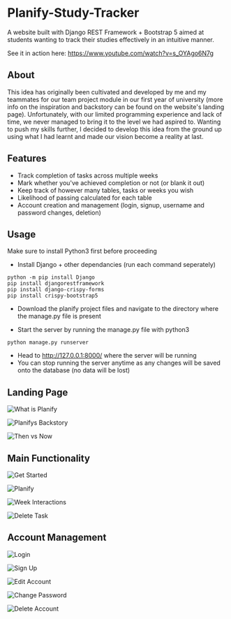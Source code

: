 # Planify-Study-Tracker
A website built with Django REST Framework + Bootstrap 5 aimed at students wanting to track their studies effectively in an intuitive manner. 

See it in action here: https://www.youtube.com/watch?v=s_OYAgo6N7g


## About
This idea has originally been cultivated and developed by me and my teammates for our team project module in our first year of university (more info on the inspiration and backstory can be found on the website's landing page). Unfortunately, with our limited programming experience and lack of time, we never managed to bring it to the level we had aspired to. Wanting to push my skills further, I decided to develop this idea from the ground up using what I had learnt and made our vision become a reality at last.


## Features
- Track completion of tasks across multiple weeks
- Mark whether you've achieved completion or not (or blank it out)
- Keep track of however many tables, tasks or weeks you wish
- Likelihood of passing calculated for each table
- Account creation and management (login, signup, username and password changes, deletion)


## Usage
Make sure to install Python3 first before proceeding

- Install Django + other dependancies (run each command seperately)
```
python -m pip install Django
pip install djangorestframework
pip install django-crispy-forms
pip install crispy-bootstrap5
```

- Download the planify project files and navigate to the directory where the manage.py file is present

- Start the server by running the manage.py file with python3
```
python manage.py runserver
```

- Head to http://127.0.0.1:8000/ where the server will be running
- You can stop running the server anytime as any changes will be saved onto the database (no data will be lost)


## Landing Page
![What is Planify](/Imgs/WhatIsPlanify.png)

![Planifys Backstory](/Imgs/PlanifysBackstory.png)

![Then vs Now](/Imgs/ThenVsNow.png)


## Main Functionality
![Get Started](/Imgs/GetStarted.png)

![Planify](/Imgs/Planify.png)

![Week Interactions](/Imgs/WeekInteractions.png)

![Delete Task](/Imgs/DeleteTask.png)


## Account Management
![Login](/Imgs/Login.png)

![Sign Up](/Imgs/SignUp.png)

![Edit Account](/Imgs/EditAccount.png)

![Change Password](/Imgs/ChangePassword.png)

![Delete Account](/Imgs/DeleteAccount.png)
